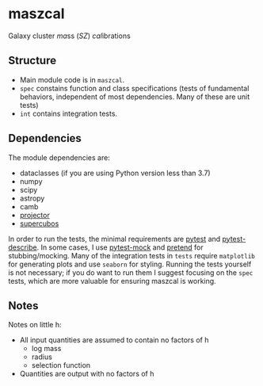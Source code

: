 # maszcal
Galaxy cluster *ma*ss (*SZ*) *cal*ibrations

## Structure
- Main module code is in `maszcal`.
- `spec` constains function and class specifications (tests of fundamental behaviors, independent of most dependencies. Many of these are unit tests)
-  `int` contains integration tests.

## Dependencies
The module dependencies are:
- dataclasses (if you are using Python version less than 3.7)
- numpy
- scipy
- astropy
- camb
- [projector](https://github.com/dylancromer/projector)
- [supercubos](https://github.com/dylancromer/supercubos)

In order to run the tests, the minimal requirements are [pytest](https://pytest.org/en/latest/) and [pytest-describe](https://github.com/ropez/pytest-describe). In some cases, I use [pytest-mock](https://pypi.org/project/pytest-mock/) and [pretend](https://github.com/alex/pretend) for stubbing/mocking. Many of the integration tests in `tests` require `matplotlib` for generating plots and use `seaborn` for styling. Running the tests yourself is not necessary; if you do want to run them I suggest focusing on the `spec` tests, which are more valuable for ensuring maszcal is working.

## Notes
Notes on little h:
- All input quantities are assumed to contain no factors of h
    - log mass
    - radius
    - selection function
- Quantities are output with no factors of h
